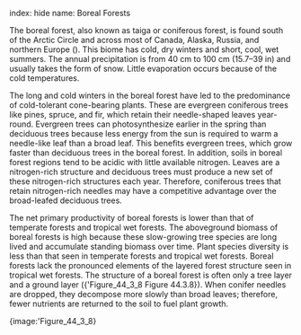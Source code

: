 index: hide
name: Boreal Forests

The boreal forest, also known as taiga or coniferous forest, is found south of the Arctic Circle and across most of Canada, Alaska, Russia, and northern Europe (). This biome has cold, dry winters and short, cool, wet summers. The annual precipitation is from 40 cm to 100 cm (15.7–39 in) and usually takes the form of snow. Little evaporation occurs because of the cold temperatures.

The long and cold winters in the boreal forest have led to the predominance of cold-tolerant cone-bearing plants. These are evergreen coniferous trees like pines, spruce, and fir, which retain their needle-shaped leaves year-round. Evergreen trees can photosynthesize earlier in the spring than deciduous trees because less energy from the sun is required to warm a needle-like leaf than a broad leaf. This benefits evergreen trees, which grow faster than deciduous trees in the boreal forest. In addition, soils in boreal forest regions tend to be acidic with little available nitrogen. Leaves are a nitrogen-rich structure and deciduous trees must produce a new set of these nitrogen-rich structures each year. Therefore, coniferous trees that retain nitrogen-rich needles may have a competitive advantage over the broad-leafed deciduous trees.

The net primary productivity of boreal forests is lower than that of temperate forests and tropical wet forests. The aboveground biomass of boreal forests is high because these slow-growing tree species are long lived and accumulate standing biomass over time. Plant species diversity is less than that seen in temperate forests and tropical wet forests. Boreal forests lack the pronounced elements of the layered forest structure seen in tropical wet forests. The structure of a boreal forest is often only a tree layer and a ground layer ({'Figure_44_3_8 Figure 44.3.8}). When conifer needles are dropped, they decompose more slowly than broad leaves; therefore, fewer nutrients are returned to the soil to fuel plant growth.


{image:'Figure_44_3_8}
        
